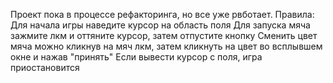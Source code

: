 Проект пока в процессе рефакторинга, но все уже рвботает.
Правила:
Для начала игры наведите курсор на область поля
Для запуска мяча зажмите лкм и оттяните курсор, затем отпустите кнопку
Сменить цвет мяча можно кликнув на мяч лкм, затем кликнуть на цвет во всплывшем окне и нажав "принять"
Если вывести курсор с поля, игра приостановится
